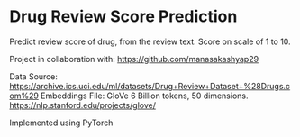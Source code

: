 # Drug Review Score Prediction

Predict review score of drug, from the review text. Score on scale of 1 to 10.

Project in collaboration with: https://github.com/manasakashyap29

Data Source: https://archive.ics.uci.edu/ml/datasets/Drug+Review+Dataset+%28Drugs.com%29
Embeddings File: GloVe 6 Billion tokens, 50 dimensions. https://nlp.stanford.edu/projects/glove/


Implemented using PyTorch
